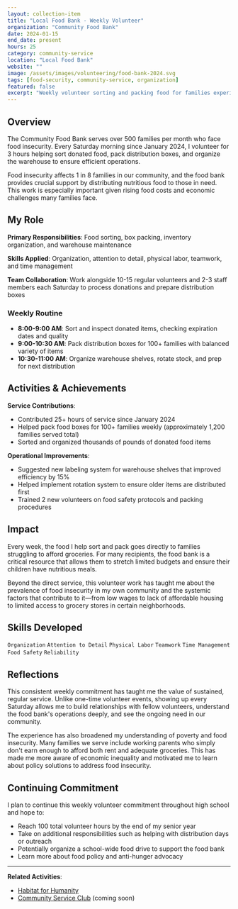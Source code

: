 ```yaml
---
layout: collection-item
title: "Local Food Bank - Weekly Volunteer"
organization: "Community Food Bank"
date: 2024-01-15
end_date: present
hours: 25
category: community-service
location: "Local Food Bank"
website: ""
image: /assets/images/volunteering/food-bank-2024.svg
tags: [food-security, community-service, organization]
featured: false
excerpt: "Weekly volunteer sorting and packing food for families experiencing food insecurity"
---
```


## Overview

The Community Food Bank serves over 500 families per month who face food insecurity. Every Saturday morning since January 2024, I volunteer for 3 hours helping sort donated food, pack distribution boxes, and organize the warehouse to ensure efficient operations.

Food insecurity affects 1 in 8 families in our community, and the food bank provides crucial support by distributing nutritious food to those in need. This work is especially important given rising food costs and economic challenges many families face.

## My Role

**Primary Responsibilities**: Food sorting, box packing, inventory organization, and warehouse maintenance

**Skills Applied**: Organization, attention to detail, physical labor, teamwork, and time management

**Team Collaboration**: Work alongside 10-15 regular volunteers and 2-3 staff members each Saturday to process donations and prepare distribution boxes

### Weekly Routine

- **8:00-9:00 AM**: Sort and inspect donated items, checking expiration dates and quality
- **9:00-10:30 AM**: Pack distribution boxes for 100+ families with balanced variety of items
- **10:30-11:00 AM**: Organize warehouse shelves, rotate stock, and prep for next distribution

## Activities & Achievements

**Service Contributions**:
- Contributed 25+ hours of service since January 2024
- Helped pack food boxes for 100+ families weekly (approximately 1,200 families served total)
- Sorted and organized thousands of pounds of donated food items

**Operational Improvements**:
- Suggested new labeling system for warehouse shelves that improved efficiency by 15%
- Helped implement rotation system to ensure older items are distributed first
- Trained 2 new volunteers on food safety protocols and packing procedures

## Impact

Every week, the food I help sort and pack goes directly to families struggling to afford groceries. For many recipients, the food bank is a critical resource that allows them to stretch limited budgets and ensure their children have nutritious meals.

Beyond the direct service, this volunteer work has taught me about the prevalence of food insecurity in my own community and the systemic factors that contribute to it—from low wages to lack of affordable housing to limited access to grocery stores in certain neighborhoods.

## Skills Developed

`Organization` `Attention to Detail` `Physical Labor` `Teamwork` `Time Management` `Food Safety` `Reliability`

## Reflections

This consistent weekly commitment has taught me the value of sustained, regular service. Unlike one-time volunteer events, showing up every Saturday allows me to build relationships with fellow volunteers, understand the food bank's operations deeply, and see the ongoing need in our community.

The experience has also broadened my understanding of poverty and food insecurity. Many families we serve include working parents who simply don't earn enough to afford both rent and adequate groceries. This has made me more aware of economic inequality and motivated me to learn about policy solutions to address food insecurity.

## Continuing Commitment

I plan to continue this weekly volunteer commitment throughout high school and hope to:
- Reach 100 total volunteer hours by the end of my senior year
- Take on additional responsibilities such as helping with distribution days or outreach
- Potentially organize a school-wide food drive to support the food bank
- Learn more about food policy and anti-hunger advocacy

---

**Related Activities**:
- [Habitat for Humanity](/volunteering/habitat-for-humanity/)
- [Community Service Club](#) (coming soon)
